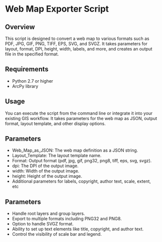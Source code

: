 # Web Map Exporter Script

## Overview
This script is designed to convert a web map to various formats such as PDF, JPG, GIF, PNG, TIFF, EPS, SVG, and SVGZ. It takes parameters for layout, format, DPI, height, width, labels, and more, and creates an output file in the specified format.

## Requirements
- Python 2.7 or higher
- ArcPy library

## Usage
You can execute the script from the command line or integrate it into your existing GIS workflow. It takes parameters for the web map as JSON, output format, layout template, and other display options.

## Parameters
- Web_Map_as_JSON: The web map definition as a JSON string.
- Layout_Template: The layout template name.
- Format: Output format (pdf, jpg, gif, png32, png8, tiff, eps, svg, svgz).
- dpi: The DPI of the output image.
- width: Width of the output image.
- height: Height of the output image.
- Additional parameters for labels, copyright, author text, scale, extent, etc

## Parameters
- Handle root layers and group layers.
- Export to multiple formats including PNG32 and PNG8.
- Option to handle SVGZ format.
- Ability to set up text elements like title, copyright, and author text.
- Control the visibility of scale bar and legend.
